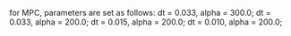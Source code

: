 for MPC, parameters are set as follows:
dt = 0.033, alpha = 300.0;
dt = 0.033, alpha = 200.0;
dt = 0.015, alpha = 200.0;
dt = 0.010, alpha = 200.0;
